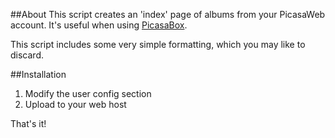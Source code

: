 ##About
This script creates an 'index' page of albums from your PicasaWeb account. It's useful when using [PicasaBox](https://github.com/benrhughes/PicasaBox).

This script includes some very simple formatting, which you may like to discard.

##Installation
1. Modify the user config section
2. Upload to your web host

That's it!
